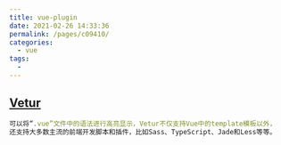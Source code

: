 ```yaml
---
title: vue-plugin
date: 2021-02-26 14:33:36
permalink: /pages/c09410/
categories:
  - vue
tags:
  - 
---
```


## [Vetur](https://marketplace.visualstudio.com/items?itemName=octref.vetur)
```js
可以将“.vue”文件中的语法进行高亮显示，Vetur不仅支持Vue中的template模板以外，
还支持大多数主流的前端开发脚本和插件，比如Sass、TypeScript、Jade和Less等等。
```

